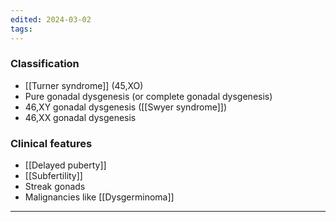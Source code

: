 ```yaml
---
edited: 2024-03-02
tags:
---
```

### Classification
- [[Turner syndrome]] (45,XO)
- Pure gonadal dysgenesis (or complete gonadal dysgenesis)
- 46,XY gonadal dysgenesis ([[Swyer syndrome]])
- 46,XX gonadal dysgenesis
### Clinical features
- [[Delayed puberty]]
- [[Subfertility]]
- Streak gonads
- Malignancies like [[Dysgerminoma]] 
---
